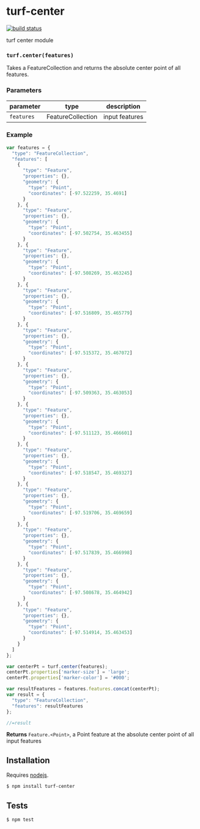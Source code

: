 # turf-center

[![build status](https://secure.travis-ci.org/Turfjs/turf-center.png)](http://travis-ci.org/Turfjs/turf-center)

turf center module


### `turf.center(features)`

Takes a FeatureCollection and returns the absolute center point of all features.


### Parameters

| parameter  | type              | description    |
| ---------- | ----------------- | -------------- |
| `features` | FeatureCollection | input features |


### Example

```js
var features = {
  "type": "FeatureCollection",
  "features": [
    {
      "type": "Feature",
      "properties": {},
      "geometry": {
        "type": "Point",
        "coordinates": [-97.522259, 35.4691]
      }
    }, {
      "type": "Feature",
      "properties": {},
      "geometry": {
        "type": "Point",
        "coordinates": [-97.502754, 35.463455]
      }
    }, {
      "type": "Feature",
      "properties": {},
      "geometry": {
        "type": "Point",
        "coordinates": [-97.508269, 35.463245]
      }
    }, {
      "type": "Feature",
      "properties": {},
      "geometry": {
        "type": "Point",
        "coordinates": [-97.516809, 35.465779]
      }
    }, {
      "type": "Feature",
      "properties": {},
      "geometry": {
        "type": "Point",
        "coordinates": [-97.515372, 35.467072]
      }
    }, {
      "type": "Feature",
      "properties": {},
      "geometry": {
        "type": "Point",
        "coordinates": [-97.509363, 35.463053]
      }
    }, {
      "type": "Feature",
      "properties": {},
      "geometry": {
        "type": "Point",
        "coordinates": [-97.511123, 35.466601]
      }
    }, {
      "type": "Feature",
      "properties": {},
      "geometry": {
        "type": "Point",
        "coordinates": [-97.518547, 35.469327]
      }
    }, {
      "type": "Feature",
      "properties": {},
      "geometry": {
        "type": "Point",
        "coordinates": [-97.519706, 35.469659]
      }
    }, {
      "type": "Feature",
      "properties": {},
      "geometry": {
        "type": "Point",
        "coordinates": [-97.517839, 35.466998]
      }
    }, {
      "type": "Feature",
      "properties": {},
      "geometry": {
        "type": "Point",
        "coordinates": [-97.508678, 35.464942]
      }
    }, {
      "type": "Feature",
      "properties": {},
      "geometry": {
        "type": "Point",
        "coordinates": [-97.514914, 35.463453]
      }
    }
  ]
};

var centerPt = turf.center(features);
centerPt.properties['marker-size'] = 'large';
centerPt.properties['marker-color'] = '#000';

var resultFeatures = features.features.concat(centerPt);
var result = {
  "type": "FeatureCollection",
  "features": resultFeatures
};

//=result
```


**Returns** `Feature.<Point>`, a Point feature at the absolute center point of all input features

## Installation

Requires [nodejs](http://nodejs.org/).

```sh
$ npm install turf-center
```

## Tests

```sh
$ npm test
```


